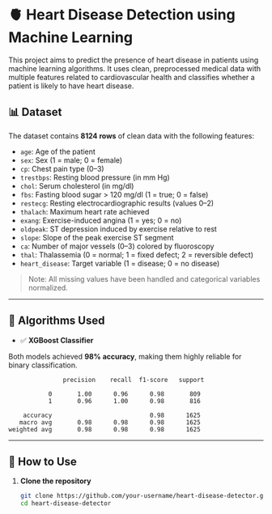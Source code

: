 # 🫀 Heart Disease Detection using Machine Learning

This project aims to predict the presence of heart disease in patients using machine learning algorithms. It uses clean, preprocessed medical data with multiple features related to cardiovascular health and classifies whether a patient is likely to have heart disease.

## 📊 Dataset

The dataset contains **8124 rows** of clean data with the following features:

- `age`: Age of the patient
- `sex`: Sex (1 = male; 0 = female)
- `cp`: Chest pain type (0–3)
- `trestbps`: Resting blood pressure (in mm Hg)
- `chol`: Serum cholesterol (in mg/dl)
- `fbs`: Fasting blood sugar > 120 mg/dl (1 = true; 0 = false)
- `restecg`: Resting electrocardiographic results (values 0–2)
- `thalach`: Maximum heart rate achieved
- `exang`: Exercise-induced angina (1 = yes; 0 = no)
- `oldpeak`: ST depression induced by exercise relative to rest
- `slope`: Slope of the peak exercise ST segment
- `ca`: Number of major vessels (0–3) colored by fluoroscopy
- `thal`: Thalassemia (0 = normal; 1 = fixed defect; 2 = reversible defect)
- `heart_disease`: Target variable (1 = disease; 0 = no disease)

> Note: All missing values have been handled and categorical variables normalized.

---

## 🧠 Algorithms Used

- ✅ **XGBoost Classifier**

Both models achieved **98% accuracy**, making them highly reliable for binary classification.

```
               precision    recall  f1-score   support

           0       1.00      0.96      0.98       809
           1       0.96      1.00      0.98       816

    accuracy                           0.98      1625
   macro avg       0.98      0.98      0.98      1625
weighted avg       0.98      0.98      0.98      1625
```
---

## 🚀 How to Use

1. **Clone the repository**
   ```bash
   git clone https://github.com/your-username/heart-disease-detector.git
   cd heart-disease-detector
